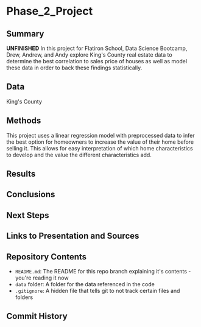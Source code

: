 # Phase_2_Project

## Summary
**UNFINISHED**
In this project for Flatiron School, Data Science Bootcamp, Drew, Andrew, and Andy explore King's County real estate data to determine the best correlation to sales price of houses as well as model these data in order to back these findings statistically.

## Data
King's County 

## Methods
This project uses a linear regression model with preprocessed data to infer the best option for homeowners to increase the value of their home before selling it. This allows for easy interpretation of which home characteristics to develop and the value the different characteristics add.

## Results

## Conclusions

## Next Steps

## Links to Presentation and Sources

## Repository Contents

- `README.md`: The README for this repo branch explaining it's contents - you're reading it now
- `data` folder: A folder for the data referenced in the code
- `.gitignore`: A hidden file that tells git to not track certain files and folders

## Commit History
